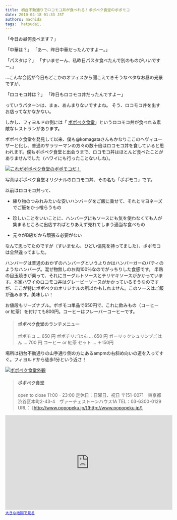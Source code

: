 ```yaml
---
title: 初台不動通りでロコモコ丼が食べれる！ポポペク食堂のポポモコ
date: 2010-04-18 01:33 JST
authors: machida
tags:  hatsudai, 
---
```

「今日お昼何食べます？」

「中華は？」 「あー、昨日中華だったんですよー。」

「パスタは？」 「すいませーん、私昨日パスタ食べたんで別のものがいいですー。」

…こんな会話が今日もどこかのオフィスから聞こえてきそうなベタなお昼の光景ですが、

「ロコモコ丼は？」 「昨日もロコモコ丼だったんですよー」

っていうパターンは、まぁ、あんまりないですよね。 そう、ロコモコ丼を出すお店ってなかなかない。

しかし、フィヨルドの側には「 [ポポペク食堂](http://www.popopeku.jp/)」というロコモコ丼が食べれる素敵なレストランがあります。

ポポペク食堂を発見して以来、僕も@komagataさんもかなりここのヘヴィユーザーと化し、普通のサラリーマンの方々の数十倍はロコモコ丼を食していると思われます。僕もポポペク食堂と出会うまで、ロコモコ丼はほとんど食べたことがありませんでした（ハワイにも行ったことないしね）。

[![これがポポペク食堂のポポモコだ！](http://fjord.jp/wp-content/uploads/2010/04/popomoko-530x529.jpg "これがポポペク食堂のポポモコだ！")](http://fjord.jp/wp-content/uploads/2010/04/popomoko.jpg)

写真はポポペク食堂オリジナルのロコモコ丼、その名も「ポポモコ」です。

以前はロコモコ丼って、

- 練り物のつみれみたいな安いハンバーグをご飯に乗せて、それとマヨネーズでご飯をかっ喰らうもの

- 珍しいことをいいことに、ハンバーグにもソースにも気を使わなくても人が集まるところに出店すればとりあえず売れてしまう適当な食べもの

- 元々がB級だから頑張る必要がない

なんて思ってたのですが（すいません、ひどい偏見を持ってました）、ポポモコは全然違ってました。

ハンバーグは普通のおかずのハンバーグというよりかはハンバーガーのパティのようなハンバーグ。混ぜ物無しのお肉100％なのでがっちりした食感です。 半熟の目玉焼きが乗って、それにヨーグルトソースとテリヤキソースがかかっています。本家ハワイのロコモコ丼はグレービーソースがかかっているそうなのですが、ここが特にポポペクのオリジナルの所以かもしれません。このソースはご飯が進みます。美味しい！

お値段もリーズナブル。ポポモコ単品で650円で、これに飲みもの（コーヒー or 紅茶）を付けても800円。コーヒーはフレーバーコーヒーです。

> #### ポポペク食堂のランチメニュー
> ポポモコ … 650 円 ポポチリごはん … 650 円 ガーリックシュリンプごはん … 700 円 コーヒー or 紅茶 セット … ＋150円

場所は初台不動通りの山手通り側の方にあるampmの右斜め向いの道を入ってすぐ。フィヨルドから徒歩1分という近さ！

[![ポポペク食堂外観](http://fjord.jp/wp-content/uploads/2010/04/popopeku-530x397.jpg "ポポペク食堂外観")](http://fjord.jp/wp-content/uploads/2010/04/popopeku.jpg)

> #### ポポペク食堂
> open to close 11:00 - 23:00 定休日：日曜日、祝日 〒151-0071　東京都渋谷区本町2-43-4　ヴァーチェストーンハウス1A TEL：03-6300-0129 URL： [http://www.popopeku.jp/](http://www.popopeku.jp/)

<iframe width="530" height="300" frameborder="0" scrolling="no" marginheight="0" marginwidth="0" src="http://maps.google.co.jp/maps?f=q&amp;source=s_q&amp;hl=ja&amp;geocode=&amp;q=%E6%9D%B1%E4%BA%AC%E9%83%BD%E6%B8%8B%E8%B0%B7%E5%8C%BA%E6%9C%AC%E7%94%BA2-43-4&amp;sll=35.684211,139.683008&amp;sspn=0.007442,0.013797&amp;gl=jp&amp;brcurrent=3,0x6018f32f3966ddff:0x1c173a260e459b4e,0&amp;ie=UTF8&amp;hq=&amp;hnear=%E6%9D%B1%E4%BA%AC%E9%83%BD%E6%B8%8B%E8%B0%B7%E5%8C%BA%E6%9C%AC%E7%94%BA%EF%BC%92%E4%B8%81%E7%9B%AE%EF%BC%94%EF%BC%93%E2%88%92%EF%BC%94&amp;ll=35.684115,139.685304&amp;spn=0.003486,0.006437&amp;z=17&amp;output=embed"></iframe>  
<small><a href="http://maps.google.co.jp/maps?f=q&amp;source=embed&amp;hl=ja&amp;geocode=&amp;q=%E6%9D%B1%E4%BA%AC%E9%83%BD%E6%B8%8B%E8%B0%B7%E5%8C%BA%E6%9C%AC%E7%94%BA2-43-4&amp;sll=35.684211,139.683008&amp;sspn=0.007442,0.013797&amp;gl=jp&amp;brcurrent=3,0x6018f32f3966ddff:0x1c173a260e459b4e,0&amp;ie=UTF8&amp;hq=&amp;hnear=%E6%9D%B1%E4%BA%AC%E9%83%BD%E6%B8%8B%E8%B0%B7%E5%8C%BA%E6%9C%AC%E7%94%BA%EF%BC%92%E4%B8%81%E7%9B%AE%EF%BC%94%EF%BC%93%E2%88%92%EF%BC%94&amp;ll=35.684115,139.685304&amp;spn=0.003486,0.006437&amp;z=17" style="color:#0000FF;text-align:left">大きな地図で見る</a></small>

